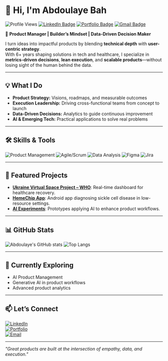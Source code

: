 # 👋 Hi, I'm Abdoulaye Bah  

![Profile Views](https://komarev.com/ghpvc/?username=abdoulayebinta&label=Profile%20Views&color=0e75b6&style=flat)
[![LinkedIn Badge](https://img.shields.io/badge/-Abdoulaye%20Bah-blue?style=flat-square&logo=Linkedin&logoColor=white&link=https://linkedin.com/in/abdoulayebintabah)](https://www.linkedin.com/in/abdoulayebintabah/)
[![Portfolio Badge](https://img.shields.io/badge/Portfolio-000000?style=flat-square&logo=About.me&logoColor=white)]([YOUR-PORTFOLIO-LINK](https://abdoulayebah.com/))
[![Gmail Badge](https://img.shields.io/badge/-your@email.com-c14438?style=flat-square&logo=Gmail&logoColor=white&link=mailto:your@email.com)](mailto:bahabdoulayebinta@gmail.com)

🚀 **Product Manager | Builder’s Mindset | Data-Driven Decision Maker**  

I turn ideas into impactful products by blending **technical depth** with **user-centric strategy**.  
With 6+ years shaping solutions in tech and healthcare, I specialize in **metrics-driven decisions**, **lean execution**, and **scalable products**—without losing sight of the human behind the data.  

---

## 💡 What I Do
- **Product Strategy:** Visions, roadmaps, and measurable outcomes  
- **Execution Leadership:** Driving cross-functional teams from concept to launch  
- **Data-Driven Decisions:** Analytics to guide continuous improvement  
- **AI & Emerging Tech:** Practical applications to solve real problems  

---

## 🛠️ Skills & Tools
![Product Management](https://img.shields.io/badge/Product_Management-4285F4?style=flat&logo=google-analytics&logoColor=white)
![Agile/Scrum](https://img.shields.io/badge/Agile/Scrum-FF6B6B?style=flat)
![Data Analysis](https://img.shields.io/badge/Data_Analysis-4CAF50?style=flat&logo=tableau&logoColor=white)
![Figma](https://img.shields.io/badge/Figma-000000?style=flat&logo=figma&logoColor=white)
![Jira](https://img.shields.io/badge/Jira-0052CC?style=flat&logo=jira&logoColor=white)

---

## 📌 Featured Projects
- **[Ukraine Virtual Space Project – WHO](#)**: Real-time dashboard for healthcare recovery.  
- **[HemeChip App](#)**: Android app diagnosing sickle cell disease in low-resource settings.  
- **[AI Experiments](#)**: Prototypes applying AI to enhance product workflows.  

---

## 📊 GitHub Stats
![Abdoulaye's GitHub stats](https://github-readme-stats.vercel.app/api?username=YOUR-GITHUB-USERNAME&show_icons=true&theme=tokyonight)
![Top Langs](https://github-readme-stats.vercel.app/api/top-langs/?username=YOUR-GITHUB-USERNAME&layout=compact&theme=tokyonight)

---

## 🌱 Currently Exploring
- AI Product Management  
- Generative AI in product workflows  
- Advanced product analytics  

---

## 📫 Let’s Connect
[![LinkedIn](https://img.shields.io/badge/LinkedIn-Abdoulaye%20Bah-blue?style=flat-square&logo=linkedin)](https://linkedin.com/in/YOUR-LINKEDIN)  
[![Portfolio](https://img.shields.io/badge/Portfolio-000000?style=flat-square&logo=About.me&logoColor=white)](YOUR-PORTFOLIO-LINK)  
[![Email](https://img.shields.io/badge/Email-Your_Email-red?style=flat-square&logo=gmail&logoColor=white)](mailto:your@email.com)

---

*"Great products are built at the intersection of empathy, data, and execution."*  
